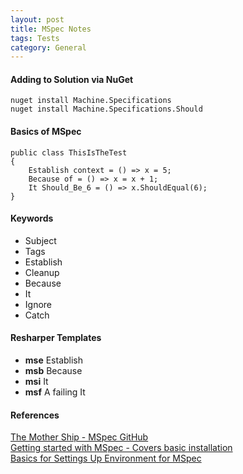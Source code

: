 ```yaml
---
layout: post
title: MSpec Notes
tags: Tests
category: General
---
```


#### Adding to Solution via NuGet ####

~~~
nuget install Machine.Specifications
nuget install Machine.Specifications.Should
~~~


#### Basics of MSpec ####

~~~~
public class ThisIsTheTest
{
	Establish context = () => x = 5;
	Because of = () => x = x + 1;
	It Should_Be_6 = () => x.ShouldEqual(6);
}
~~~~

#### Keywords ####

- Subject  
- Tags  
- Establish  
- Cleanup  
- Because  
- It  
- Ignore  
- Catch  

#### Resharper Templates ####

- **mse** Establish  
- **msb** Because  
- **msi** It  
- **msf** A failing It  

#### References ####

[The Mother Ship - MSpec GitHub](https://github.com/machine/machine.specifications)  
[Getting started with MSpec - Covers basic installation](http://novuscraft.com/blog/getting-started-with-mspec)  
[Basics for Settings Up Environment for MSpec](http://awkwardcoder.com/2010/04/13/how-to-mspec/)  
